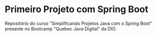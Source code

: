 # Primeiro Projeto com Spring Boot
Repositório do curso "Simplificando Projetos Java com o Spring Boot" presente no Bootcamp "Quebec Java Digital" da DIO. 
